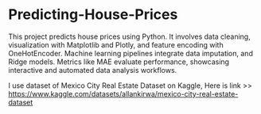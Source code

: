 # Predicting-House-Prices
This project predicts house prices using Python. It involves data cleaning, visualization with Matplotlib and Plotly, and feature encoding with OneHotEncoder. Machine learning pipelines integrate data imputation, and Ridge models. Metrics like MAE evaluate performance, showcasing interactive and automated data analysis workflows.

I use dataset of Mexico City Real Estate Dataset on Kaggle, Here is link >> https://www.kaggle.com/datasets/allankirwa/mexico-city-real-estate-dataset
